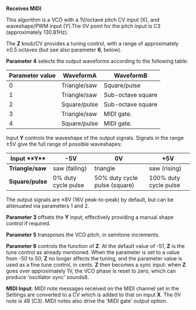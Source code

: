 
**Receives MIDI**

This algorithm is a VCO with a 1V/octave pitch CV input (X), and waveshape/PWM input (Y).The 0V point for the pitch
input is C3 (approximately 130.81Hz).

The **Z** knob/CV provides a tuning control, with a range of approximately ±0.5 octaves (but see also parameter **6**, below).

  **Parameter 4** selects the output waveforms according to the following table:

<table>
<thead>
<tr class="header">
<th><strong>Parameter value</strong></th>
<th><strong>WaveformA</strong></th>
<th><strong>WaveformB</strong></th>
</tr>
</thead>
<tbody>
<tr class="odd">
<td>
0
</td>
<td>
Triangle/saw
</td>
<td>
Square/pulse
</td>
</tr>
<tr class="even">
<td>
1
</td>
<td>
Triangle/saw
</td>
<td>Sub-octave square</td>
</tr>
<tr class="odd">
<td>
2
</td>
<td>
Square/pulse
</td>
<td>Sub-octave square</td>
</tr>
<tr class="even">
<td>
3
</td>
<td>
Triangle/saw
</td>
<td>
MIDI gate.
</td>
</tr>
<tr class="odd">
<td>
4
</td>
<td>
Square/pulse
</td>
<td>
MIDI gate.
</td>
</tr>
</tbody>
</table>

Input **Y** controls the waveshape of the output signals. Signals in the range ±5V give the full range of possible
waveshapes:

<table>
<thead>
<tr class="header">
<th><strong>Input **Y**</strong></th>
<th><strong>-5V</strong></th>
<th><strong>0V</strong></th>
<th><strong>+5V</strong></th>
</tr>
</thead>
<tbody>
<tr class="odd">
<td>
<strong>Triangle/saw</strong>
</td>
<td>
saw (falling)
</td>
<td>
triangle
</td>
<td>
saw (rising)
</td>
</tr>
<tr class="even">
<td>
<strong>Square/pulse</strong>
</td>
<td>0% duty cycle pulse</td>
<td>50% duty cycle pulse (square)</td>
<td>
100% duty cycle pulse
</td>
</tr>
</tbody>
</table>

The output signals are ±8V (16V peak-to-peak) by default, but can be attenuated via parameters 1 and 2.

  **Parameter 3** offsets the **Y** input, effectively providing a manual shape control if required.

  **Parameter 5** transposes the VCO pitch, in semitone increments.

  **Parameter 6** controls the function of **Z**. At the default value of -51, **Z** is the tune control as already mentioned. 
When the parameter is set to a value from -50 to 50, **Z** no
longer affects the tuning, and the parameter value is used as a fine
tune control, in cents. **Z** then becomes a sync input: when **Z** goes over
approximately 1V, the VCO phase is reset to zero, which can produce
'oscillator sync' sounds8.

**MIDI Input**: MIDI note messages received on the MIDI channel set in
the Settings are converted to a CV which is added to that on input **X**.
The 0V note is 48 (C3). MIDI notes also drive the 'MIDI gate' output
option.